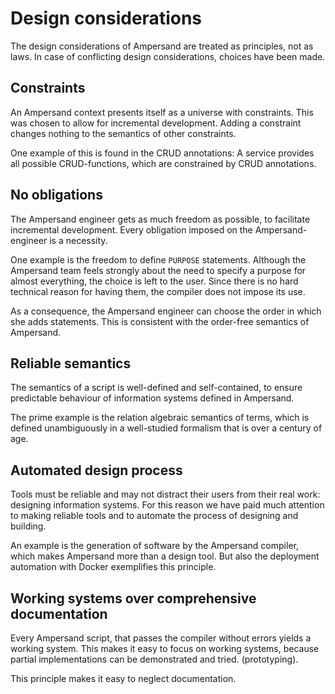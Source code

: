 # Design considerations

The design considerations of Ampersand are treated as principles, not as laws. In case of conflicting design considerations, choices have been made.

## Constraints

An Ampersand context presents itself as a universe with constraints. This was chosen to allow for incremental development. Adding a constraint changes nothing to the semantics of other constraints.

One example of this is found in the CRUD annotations: A service provides all possible CRUD-functions, which are constrained by CRUD annotations.

## No obligations

The Ampersand engineer gets as much freedom as possible, to facilitate incremental development. Every obligation imposed on the Ampersand-engineer is a necessity.

One example is the freedom to define `PURPOSE` statements. Although the Ampersand team feels strongly about the need to specify a purpose for almost everything, the choice is left to the user. Since there is no hard technical reason for having them, the compiler does not impose its use.

As a consequence, the Ampersand engineer can choose the order in which she adds statements. This is consistent with the order-free semantics of Ampersand.

## Reliable semantics

The semantics of a script is well-defined and self-contained, to ensure predictable behaviour of information systems defined in Ampersand.

The prime example is the relation algebraic semantics of terms, which is defined unambiguously in a well-studied formalism that is over a century of age.

## Automated design process

Tools must be reliable and may not distract their users from their real work: designing information systems. For this reason we have paid much attention to making reliable tools and to automate the process of designing and building.

An example is the generation of software by the Ampersand compiler, which makes Ampersand more than a design tool. But also the deployment automation with Docker exemplifies this principle.

## Working systems over comprehensive documentation

Every Ampersand script, that passes the compiler without errors yields a working system. This makes it easy to focus on working systems, because partial implementations can be demonstrated and tried. (prototyping).

This principle makes it easy to neglect documentation.
